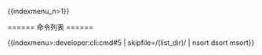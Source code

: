 {{indexmenu_n>1}}

====== 命令列表 ======

{{indexmenu>:developer:cli:cmd#5 | skipfile=/(list_dir)/ | nsort dsort msort}}
